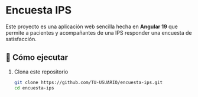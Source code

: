 # Encuesta IPS

Este proyecto es una aplicación web sencilla hecha en **Angular 19** que permite a pacientes y acompañantes de una IPS responder una encuesta de satisfacción.

## 🚀 Cómo ejecutar

1. Clona este repositorio
   ```bash
   git clone https://github.com/TU-USUARIO/encuesta-ips.git
   cd encuesta-ips
